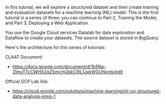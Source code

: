 In this tutorial, we will explore a structured dataset and then create training and evaluation datasets for a machine learning (ML) model. This is the first tutorial in a series of three; you can continue to Part 2, Training the Model, and Part 3, Deploying a Web Application.

You use the Google Cloud services Datalab for data exploration and Dataflow to create your datasets. The source dataset is stored in BigQuery.

Here's the architecture for this series of tutorials:




CLAAT Document:
- https://docs.google.com/document/d/1b5Na-ZImvTTcCWHX2qZSmjchGbkC9IL1JxkWGUhkrds/edit


Official GCP Lab link: 
- https://cloud.google.com/solutions/machine-learning/ml-on-structured-data-analysis-prep-1
